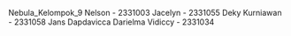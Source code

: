 Nebula_Kelompok_9
Nelson - 2331003
Jacelyn - 2331055
Deky Kurniawan - 2331058
Jans Dapdavicca Darielma Vidiccy - 2331034
